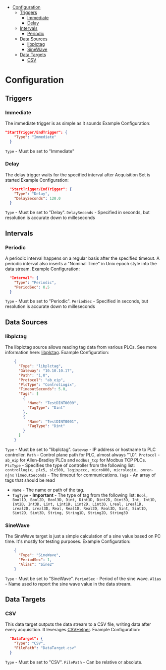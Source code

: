 

- [Configuration](#configuration)
  - [Triggers](#triggers)
    - [Immediate](#immediate)
    - [Delay](#delay)
  - [Intervals](#intervals)
    - [Periodic](#periodic)
  - [Data Sources](#data-sources)
    - [libplctag](#libplctag)
    - [SineWave](#sinewave)
  - [Data Targets](#data-targets)
    - [CSV](#csv)

# Configuration

## Triggers

### Immediate
The immediate trigger is as simple as it sounds
Example Configuration:
```json
"StartTrigger/EndTrigger": {
    "Type": "Immediate"
  }
```
`Type` - Must be set to "Immediate"

### Delay
The delay trigger waits for the specified interval after Acquisition Set is started
Example Configuration:
```json
  "StartTrigger/EndTrigger": {
    "Type": "Delay",
    "DelaySeconds": 120.0
  }
```
`Type` - Must be set to "Delay".
`DelaySeconds` - Specified in seconds, but resolution is accurate down to milleseconds

## Intervals

### Periodic
A periodic interval happens on a regular basis after the specified timeout. A periodic interval also inserts a "Nominal Time" in Unix epoch style into the data stream.
Example Configuration:
```json
  "Interval": {
    "Type": "Periodic",
    "PeriodSec": 0.5
  }
```
`Type` - Must be set to "Periodic".
`PeriodSec` - Specified in seconds, but resolution is accurate down to milleseconds

## Data Sources
### libplctag
The libplctag source allows reading tag data from various PLCs. See more information here: [libplctag](https://github.com/libplctag/libplctag/wiki/API).
Example Configuration:
```json
    {
      "Type": "libplctag",
      "Gateway": "10.10.10.17",
      "Path": "1,0",
      "Protocol": "ab_eip",
      "PlcType": "ControlLogix",
      "TimeoutSeconds": 5.0,
      "Tags": [
        {
          "Name": "TestDINT0000",
          "TagType": "Dint"
        },
        {
          "Name": "TestDINT0001",
          "TagType": "Dint"
        }
      ]
    }
```
`Type` - Must be set to "libplctag".
`Gateway` - IP address or hostname to PLC controller.
`Path` - Control plane path for PLC, almost always "1,0".
`Protocol` - `ab_eip` for Allen-Bradley PLCs and `modbus_tcp` for Modbus TCP PLCs.
`PlcType` - Specifies the type of controller from the following list: `controllogix, plc5, slc500, logixpccc, micro800, micrologix, omron-njnx`
`TimeoutSeconds` - The timeout for communications.
`Tags` - An array of tags that should be read
- `Name` - The name or path of the tag.
- `TagType` - **Important** - The type of tag from the following list: `Bool, Bool1D, Bool2D, Bool3D, Dint, Dint1D, Dint2D, Dint3D, Int, Int1D, Int2D, Int3D, Lint, Lint1D, Lint2D, Lint3D, Lreal, Lreal1D, Lreal2D, Lreal3D, Real, Real1D, Real2D, Real3D, Sint, Sint1D, Sint2D, Sint3D, String, String1D, String2D, String3D`

### SineWave
The SineWave target is just a simple calculation of a sine value based on PC time. It's mostly for testing purposes.
Example Configuration:
```json
    {
      "Type": "SineWave",
      "PeriodSec": 1,
      "Alias": "Sine2"
    }
```
`Type` - Must be set to "SineWave".
`PeriodSec` - Period of the sine wave.
`Alias` - Name used to report the sine wave value in the data stream.

## Data Targets

### CSV
This data target outputs the data stream to a CSV file, writing data after every acquisition. It leverages [CSVHelper](https://joshclose.github.io/CsvHelper/).
Example Configuration:
```json
  "DataTarget": {
    "Type": "CSV",
    "FilePath": "DataTarget.csv"
  }  
```
`Type` - Must be set to "CSV".
`FilePath` - Can be relative or absolute.
